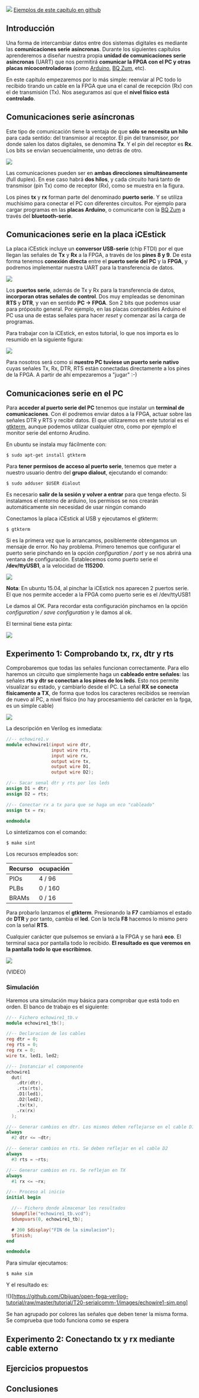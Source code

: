 ![](https://github.com/Obijuan/open-fpga-verilog-tutorial/raw/master/tutorial/T20-serialcomm-1/images/serialcomm-2.png)
[Ejemplos de este capítulo en github](https://github.com/Obijuan/open-fpga-verilog-tutorial/tree/master/tutorial/T20-serialcomm-1)

## Introducción

Una forma de intercambiar datos entre dos sistemas digitales es mediante las **comunicaciones serie asíncronas**. Durante los siguientes capítulos aprenderemos a diseñar nuestra propia **unidad de comunicaciones serie asíncronas** (UART) que nos permitirá **comunicar la FPGA con el PC y otras placas micocontroladoras** (como [Arduino](http://www.arduino.org/), [BQ Zum](http://www.bq.com/es/placa-zum-bt), etc).

En este capítulo empezaremos por lo más simple: reenviar al PC todo lo recibido tirando un cable en la FPGA  que una el canal de recepción (Rx) con el de transmisión (Tx). Nos aseguramos así que el **nivel físico está controlado**.

## Comunicaciones serie asíncronas

 Este tipo de comunicación tiene la ventaja de que **sólo se necesita un hilo** para cada sentido: del transmisor al receptor. El pin del transmisor, por donde salen los datos digitales, se denomina **Tx**. Y el pin del receptor es **Rx**. Los bits se envían secuencialmente, uno detrás de otro.

![](https://github.com/Obijuan/open-fpga-verilog-tutorial/raw/master/tutorial/T20-serialcomm-1/images/serialcomm-1.png)

Las comunicaciones pueden ser en **ambas direcciones simultáneamente** (full duplex). En ese caso habrá **dos hilos**, y cada circuito hará tanto de transmisor (pin Tx) como de receptor (Rx), como se muestra en la figura.

Los pines **tx** y **rx** forman parte del denominado **puerto serie**. Y se utiliza muchísimo para conectar el PC con diferentes circuitos. Por ejemplo para cargar programas en las **placas Arduino**, o comunicarte con la [BQ Zum](http://www.bq.com/es/placa-zum-bt) a través del **bluetooth-serie**.

## Comunicaciones serie en la placa iCEstick

La placa iCEstick incluye un **conversor USB-serie** (chip FTDI) por el que llegan las señales de **Tx** y **Rx** a la FPGA, a través de los **pines 8 y 9**. De esta forma tenemos **conexión directa** entre el **puerto serie del PC** y la **FPGA**, y podremos implementar nuestra UART para la transferencia de datos.

![](https://github.com/Obijuan/open-fpga-verilog-tutorial/raw/master/tutorial/T20-serialcomm-1/images/serialcomm-3.png)

Los **puertos serie**, además de Tx y Rx para la transferencia de datos, **incorporan otras señales de control**. Dos muy empleadas se denominan **RTS** y **DTR**, y van en sentido **PC -> FPGA**.  Son 2 bits que podemos usar para próposito general. Por ejemplo, en las placas compatibles Arduino el PC usa una de estas señales para hacer _reset_ y comenzar así la carga de programas. 

Para trabajar con la iCEstick, en estos tutorial, lo que nos importa es lo resumido en la siguiente figura:

![](https://github.com/Obijuan/open-fpga-verilog-tutorial/blob/master/tutorial/T20-serialcomm-1/images/serialcomm-4.png)

Para nosotros será como si **nuestro PC tuviese un puerto serie nativo** cuyas señales Tx, Rx, DTR, RTS están conectadas directamente a los pines de la FPGA. A partir de ahí empezaremos a "jugar" :-)

## Comunicaciones serie en el PC

Para **acceder al puerto serie del PC** tenemos que instalar un **terminal de comunicaciones**. Con él podremos enviar datos a la FPGA, actuar sobre las señales DTR y RTS y recibir datos.  El que utilizaremos en este tutorial es el [gtkterm](https://github.com/martinxyz/gtkterm), aunque podemos utilizar cualquier otro, como por ejemplo el monitor serie del entorno Arudino.

En ubuntu se instala muy fácilmente con:

    $ sudo apt-get install gtkterm

Para **tener permisos de acceso al puerto serie**, tenemos que meter a nuestro usuario dentro del **grupo dialout**, ejecutando el comando:

    $ sudo adduser $USER dialout

Es necesario **salir de la sesión y volver a entrar** para que tenga efecto. Si instalamos el entorno de arduino, los permisos se nos crearán automáticamente sin necesidad de usar ningún comando

Conectamos la placa iCEstick al USB y ejecutamos el gtkterm:

    $ gtkterm

Si es la primera vez que lo arrancamos, posiblemente obtengamos un mensaje de error. No hay problema. Primero tenemos que configurar el puerto serie pinchando en la opción _configuration / port_ y se nos abrirá una ventana de configuración. Establecemos como puerto serie el **/dev/ttyUSB1**, a la velocidad de **115200**.

![](https://github.com/Obijuan/open-fpga-verilog-tutorial/raw/master/tutorial/T20-serialcomm-1/images/gtkterm-screenshot-1.png)

**Nota**: En ubuntu 15.04, al pinchar la iCEstick nos aparecen 2 puertos serie. El que nos permite acceder a la FPGA como puerto serie es el /dev/ttyUSB1

Le damos al OK. Para recordar esta configuración pinchamos en la opción _configuration / save configuration_ y le damos al ok.

El terminal tiene esta pinta:

![](https://github.com/Obijuan/open-fpga-verilog-tutorial/raw/master/tutorial/T20-serialcomm-1/images/gtkterm-screenshot-2.png)

## Experimento 1: Comprobando tx, rx, dtr y rts
Comprobaremos que todas las señales funcionan correctamente. Para ello haremos un circuito que simplemente haga un **cableado entre señales**: las señales **rts y dtr se conectan a los pines de los leds**. Esto nos permite visualizar su estado, y cambiarlo desde el PC. La señal **RX se conecta físicamente a TX**, de forma que todos los caracteres recibidos se reenvían de nuevo al PC, a nivel físico (no hay procesamiento del carácter en la fpga, es un simple cable)

![](https://github.com/Obijuan/open-fpga-verilog-tutorial/raw/master/tutorial/T20-serialcomm-1/images/serialcomm-5.png)

La descripción en Verilog es inmediata:

```verilog
//-- echowire1.v
module echowire1(input wire dtr,
                 input wire rts,
                 input wire rx,
                 output wire tx,
                 output wire D1,
                 output wire D2);

//-- Sacar senal dtr y rts por los leds
assign D1 = dtr;
assign D2 = rts;

//-- Conectar rx a tx para que se haga un eco "cableado"
assign tx = rx;

endmodule
```

Lo sintetizamos con el comando:

    $ make sint

Los recursos empleados son:

| Recurso  | ocupación
|----------|-----------
|PIOs      | 4 / 96
|PLBs      | 0 / 160
|BRAMs     | 0 / 16

Para probarlo lanzamos el **gtkterm**. Presionando la **F7** cambiamos el estado de **DTR** y por tanto, cambia el **led**. Con la tecla **F8** hacemos lo mismo pero con la señal **RTS**.

Cualquier carácter que pulsemos se enviará a la FPGA y se hará **eco**. El terminal saca por pantalla todo lo recibido. **El resultado es que veremos en la pantalla todo lo que escribimos**.

![](https://github.com/Obijuan/open-fpga-verilog-tutorial/raw/master/tutorial/T20-serialcomm-1/images/gtkterm-screenshot-3.png)

(VIDEO)

### Simulación

  Haremos una simulación muy básica para comprobar que está todo en orden. El banco de trabajo es el siguiente:

```verilog
//-- Fichero echowire1_tb.v
module echowire1_tb();

//-- Declaracion de los cables
reg dtr = 0;
reg rts = 0;
reg rx = 0;
wire tx, led1, led2;

//-- Instanciar el componente
echowire1
  dut(
    .dtr(dtr),
    .rts(rts),
    .D1(led1),
    .D2(led2),
    .tx(tx),
    .rx(rx)
  );

//-- Generar cambios en dtr. Los mismos deben reflejarse en el cable D1
always
  #2 dtr <= ~dtr;

//-- Generar cambios en rts. Se deben reflejar en el cable D2
always
  #3 rts = ~rts;

//-- Generar cambios en rs. Se reflejan en TX
always
  #1 rx <= ~rx;

//-- Proceso al inicio
initial begin

  //-- Fichero donde almacenar los resultados
  $dumpfile("echowire1_tb.vcd");
  $dumpvars(0, echowire1_tb);

  # 200 $display("FIN de la simulacion");
  $finish;
end

endmodule
```

Para simular ejecutamos:

    $ make sim

Y el resultado es:

!()[https://github.com/Obijuan/open-fpga-verilog-tutorial/raw/master/tutorial/T20-serialcomm-1/images/echowire1-sim.png]

Se han agrupado por colores las señales que deben tener la misma forma. Se comprueba que todo funciona como se espera

## Experimento 2: Conectando tx y rx mediante cable externo

## Ejercicios propuestos

## Conclusiones